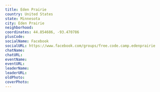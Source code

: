 ```yaml
---
title: Eden Prairie
country: United States
state: Minnesota
city: Eden Prairie
neighborhood: 
coordinates: 44.854686, -93.470786
plusCode:
socialName: Facebook
socialURL: https://www.facebook.com/groups/free.code.camp.edenprairie
chatName:
chatURL:
eventName:
eventURL:
leaderName:
leaderURL:
oldPhoto: 
coverPhoto:
---
```

